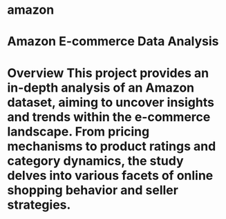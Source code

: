 # amazon

<h1>Amazon E-commerce Data Analysis <h1>
Overview
This project provides an in-depth analysis of an Amazon dataset, aiming to uncover insights and trends within the e-commerce landscape. From pricing mechanisms to product ratings and category dynamics, the study delves into various facets of online shopping behavior and seller strategies.
